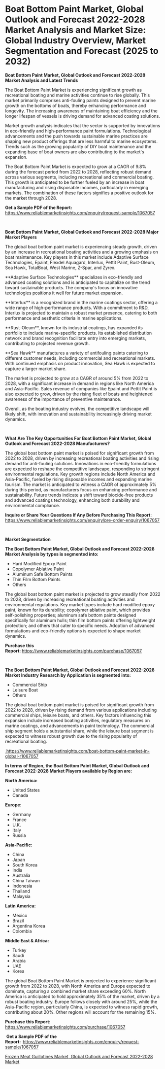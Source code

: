 <p><h1>Boat Bottom Paint Market, Global Outlook and Forecast 2022-2028 Market Analysis and Market Size: Global Industry Overview, Market Segmentation and Forecast (2025 to 2032)</h1></p><p><strong>Boat Bottom Paint Market, Global Outlook and Forecast 2022-2028 Market Analysis and Latest Trends</strong></p>
<p><p>The Boat Bottom Paint Market is experiencing significant growth as recreational boating and marine activities continue to rise globally. This market primarily comprises anti-fouling paints designed to prevent marine growth on the bottoms of boats, thereby enhancing performance and longevity. The increasing awareness of maintaining boat efficiency and the longer lifespan of vessels is driving demand for advanced coating solutions.</p><p>Market growth analysis indicates that the sector is supported by innovations in eco-friendly and high-performance paint formulations. Technological advancements and the push towards sustainable marine practices are shaping new product offerings that are less harmful to marine ecosystems. Trends such as the growing popularity of DIY boat maintenance and the expanding base of boat owners are also contributing to the market's expansion.</p><p>The Boat Bottom Paint Market is expected to grow at a CAGR of 9.8% during the forecast period from 2022 to 2028, reflecting robust demand across various segments, including recreational and commercial boating. This growth is anticipated to be further fueled by an increase in boat manufacturing and rising disposable incomes, particularly in emerging markets. The combination of these factors signifies a positive outlook for the market through 2028.</p></p>
<p><strong>Get a Sample PDF of the Report:&nbsp;</strong> <a href="https://www.reliablemarketinsights.com/enquiry/request-sample/1067057?utm_campaign=2868&utm_medium=2&utm_source=Github&utm_content=ia&utm_term=21032025&utm_id=boat-bottom-paint-market-global-outlook-and-forecast-2022-2028">https://www.reliablemarketinsights.com/enquiry/request-sample/1067057</a></p>
<p>&nbsp;</p>
<p><strong>Boat Bottom Paint Market, Global Outlook and Forecast 2022-2028 Major Market Players</strong></p>
<p><p>The global boat bottom paint market is experiencing steady growth, driven by an increase in recreational boating activities and a growing emphasis on boat maintenance. Key players in this market include Adaptive Surface Technologies, Epaint, Flexdel Aquagard, Interlux, Pettit Paint, Rust-Oleum, Sea Hawk, TotalBoat, West Marine, Z-Spar, and Zyrex.</p><p>**Adaptive Surface Technologies** specializes in eco-friendly and advanced coating solutions and is anticipated to capitalize on the trend toward sustainable products. The company's focus on innovative technologies positions it well for future market expansion.</p><p>**Interlux** is a recognized brand in the marine coatings sector, offering a wide range of high-performance products. With a commitment to R&D, Interlux is projected to maintain a robust market presence, catering to both performance and aesthetic criteria in marine applications.</p><p>**Rust-Oleum**, known for its industrial coatings, has expanded its portfolio to include marine-specific products. Its established distribution network and brand recognition facilitate entry into emerging markets, contributing to projected revenue growth.</p><p>**Sea Hawk** manufactures a variety of antifouling paints catering to different customer needs, including commercial and recreational markets. With continued emphasis on product innovation, Sea Hawk is expected to capture a larger market share.</p><p>The market is projected to grow at a CAGR of around 5% from 2022 to 2028, with a significant increase in demand in regions like North America and Asia-Pacific. Sales revenue of companies like Epaint and Pettit Paint is also expected to grow, driven by the rising fleet of boats and heightened awareness of the importance of preventive maintenance.</p><p>Overall, as the boating industry evolves, the competitive landscape will likely shift, with innovation and sustainability increasingly driving market dynamics.</p></p>
<p>&nbsp;</p>
<p><strong>What Are The Key Opportunities For Boat Bottom Paint Market, Global Outlook and Forecast 2022-2028 Manufacturers?</strong></p>
<p><p>The global boat bottom paint market is poised for significant growth from 2022 to 2028, driven by increasing recreational boating activities and rising demand for anti-fouling solutions. Innovations in eco-friendly formulations are expected to reshape the competitive landscape, responding to stringent environmental regulations. Key growth regions include North America and Asia-Pacific, fueled by rising disposable incomes and expanding marine tourism. The market is anticipated to witness a CAGR of approximately 5% during this period, as manufacturers focus on enhancing performance and sustainability. Future trends indicate a shift toward biocide-free products and advanced coatings technology, enhancing both durability and environmental compliance.</p></p>
<p><strong>Inquire or Share Your Questions If Any Before Purchasing This Report:</strong> <a href="https://www.reliablemarketinsights.com/enquiry/pre-order-enquiry/1067057?utm_campaign=2868&utm_medium=2&utm_source=Github&utm_content=ia&utm_term=21032025&utm_id=boat-bottom-paint-market-global-outlook-and-forecast-2022-2028">https://www.reliablemarketinsights.com/enquiry/pre-order-enquiry/1067057</a></p>
<p>&nbsp;</p>
<p><strong>Market Segmentation</strong></p>
<p><strong>The Boat Bottom Paint Market, Global Outlook and Forecast 2022-2028 Market Analysis by types is segmented into:</strong></p>
<p><ul><li>Hard Modified Epoxy Paint</li><li>Copolymer Ablative Paint</li><li>Aluminum Safe Bottom Paints</li><li>Thin Film Bottom Paints</li><li>Others</li></ul></p>
<p><p>The global boat bottom paint market is projected to grow steadily from 2022 to 2028, driven by increasing recreational boating activities and environmental regulations. Key market types include hard modified epoxy paint, known for its durability; copolymer ablative paint, which provides self-polishing properties; aluminum safe bottom paints designed specifically for aluminum hulls; thin film bottom paints offering lightweight protection; and others that cater to specific needs. Adoption of advanced formulations and eco-friendly options is expected to shape market dynamics.</p></p>
<p><strong>Purchase this Report:&nbsp;</strong><a href="https://www.reliablemarketinsights.com/purchase/1067057?utm_campaign=2868&utm_medium=2&utm_source=Github&utm_content=ia&utm_term=21032025&utm_id=boat-bottom-paint-market-global-outlook-and-forecast-2022-2028">https://www.reliablemarketinsights.com/purchase/1067057</a></p>
<p>&nbsp;</p>
<p><strong>The Boat Bottom Paint Market, Global Outlook and Forecast 2022-2028 Market Industry Research by Application is segmented into:</strong></p>
<p><ul><li>Commercial Ship</li><li>Leisure Boat</li><li>Others</li></ul></p>
<p><p>The global boat bottom paint market is poised for significant growth from 2022 to 2028, driven by rising demand from various applications including commercial ships, leisure boats, and others. Key factors influencing this expansion include increased boating activities, regulatory measures on marine coatings, and advancements in paint technology. The commercial ship segment holds a substantial share, while the leisure boat segment is expected to witness robust growth due to the rising popularity of recreational boating.</p></p>
<p><a href="https://www.reliablemarketinsights.com/boat-bottom-paint-market-in-global-r1067057?utm_campaign=2868&utm_medium=2&utm_source=Github&utm_content=ia&utm_term=21032025&utm_id=boat-bottom-paint-market-global-outlook-and-forecast-2022-2028">&nbsp;https://www.reliablemarketinsights.com/boat-bottom-paint-market-in-global-r1067057</a></p>
<p><strong>In terms of Region, the Boat Bottom Paint Market, Global Outlook and Forecast 2022-2028 Market Players available by Region are:</strong></p>
<p>
    <p> <strong> North America: </strong>
        <ul>
            <li>United States</li>
            <li>Canada</li>
        </ul>
        </p> 
    <p> <strong> Europe: </strong>
        <ul>
            <li>Germany</li>
            <li>France</li>
            <li>U.K.</li>
            <li>Italy</li>
            <li>Russia</li>
        </ul>
        </p> 
    <p> <strong> Asia-Pacific: </strong>
        <ul>
            <li>China</li>
            <li>Japan</li>
            <li>South Korea</li>
            <li>India</li>
            <li>Australia</li>
            <li>China Taiwan</li>
            <li>Indonesia</li>
            <li>Thailand</li>
            <li>Malaysia</li>
        </ul>
        </p> 
    <p> <strong> Latin America: </strong>
        <ul>
            <li>Mexico</li>
            <li>Brazil</li>
            <li>Argentina Korea</li>
            <li>Colombia</li>
        </ul>
        </p> 
    <p> <strong> Middle East & Africa: </strong>
        <ul>
            <li>Turkey</li>
            <li>Saudi</li>
            <li>Arabia</li>
            <li>UAE</li>
            <li>Korea</li>
        </ul>
    </p>
    </p>
<p><p>The global Boat Bottom Paint Market is projected to experience significant growth from 2022 to 2028, with North America and Europe expected to dominate, capturing a combined market share exceeding 60%. North America is anticipated to hold approximately 35% of the market, driven by a robust boating industry. Europe follows closely with around 25%, while the Asia-Pacific region, particularly China, is expected to witness rapid growth, contributing about 20%. Other regions will account for the remaining 15%.</p></p>
<p><strong>Purchase this Report: </strong><a href="https://www.reliablemarketinsights.com/purchase/1067057?utm_campaign=2868&utm_medium=2&utm_source=Github&utm_content=ia&utm_term=21032025&utm_id=boat-bottom-paint-market-global-outlook-and-forecast-2022-2028">https://www.reliablemarketinsights.com/purchase/1067057</a></p>
<p>&nbsp;<strong>Get a Sample PDF of the Report:&nbsp;&nbsp;</strong><a href="https://www.reliablemarketinsights.com/enquiry/request-sample/1067057?utm_campaign=2868&utm_medium=2&utm_source=Github&utm_content=ia&utm_term=21032025&utm_id=boat-bottom-paint-market-global-outlook-and-forecast-2022-2028">https://www.reliablemarketinsights.com/enquiry/request-sample/1067057</a></p>
<p><strong></strong></p>
<p><p><a href="https://github.com/AKSHATREPORTPRIME/Market-Research-Report-List-7/blob/main/frozen-meat-guillotines-market-global-outlook-and-forecast-2022-2028-market.md?utm_campaign=2868&utm_medium=2&utm_source=Github&utm_content=ia&utm_term=21032025&utm_id=boat-bottom-paint-market-global-outlook-and-forecast-2022-2028">Frozen Meat Guillotines Market, Global Outlook and Forecast 2022-2028 Market</a></p></p>